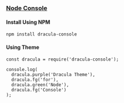 ### [Node Console](https://nodejs.org)

#### Install Using NPM

```
npm install dracula-console
```

#### Using Theme

```
const dracula = require('dracula-console');

console.log(
  dracula.purple('Dracula Theme'),
  dracula.fg('for'),
  dracula.green('Node'),
  dracula.fg('Console')
);
```
